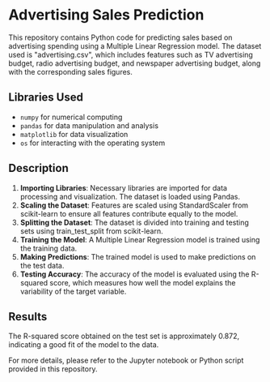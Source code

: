 # Advertising Sales Prediction

This repository contains Python code for predicting sales based on advertising spending using a Multiple Linear Regression model. The dataset used is "advertising.csv", which includes features such as TV advertising budget, radio advertising budget, and newspaper advertising budget, along with the corresponding sales figures.

## Libraries Used
- `numpy` for numerical computing
- `pandas` for data manipulation and analysis
- `matplotlib` for data visualization
- `os` for interacting with the operating system

## Description
1. **Importing Libraries**: Necessary libraries are imported for data processing and visualization. The dataset is loaded using Pandas.
2. **Scaling the Dataset**: Features are scaled using StandardScaler from scikit-learn to ensure all features contribute equally to the model.
3. **Splitting the Dataset**: The dataset is divided into training and testing sets using train_test_split from scikit-learn.
4. **Training the Model**: A Multiple Linear Regression model is trained using the training data.
5. **Making Predictions**: The trained model is used to make predictions on the test data.
6. **Testing Accuracy**: The accuracy of the model is evaluated using the R-squared score, which measures how well the model explains the variability of the target variable.

## Results
The R-squared score obtained on the test set is approximately 0.872, indicating a good fit of the model to the data.

For more details, please refer to the Jupyter notebook or Python script provided in this repository.

